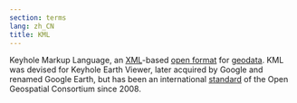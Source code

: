 ```yaml
---
section: terms
lang: zh_CN
title: KML
---
```


Keyhole Markup Language, an [XML](/glossary/en/terms/xml/)-based [open format](/glossary/en/terms/open-format/) for [geodata](/glossary/en/terms/geodata/). KML was devised for Keyhole Earth Viewer, later acquired by Google and renamed Google Earth, but has been an international [standard](/glossary/en/terms/standard/) of the Open Geospatial Consortium since 2008.